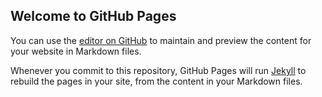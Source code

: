 ## Welcome to GitHub Pages

You can use the [editor on GitHub](https://github.com/Jatish-Khanna/leetcode_hackerrank_java_solutions/edit/gh-pages/index.md) to maintain and preview the content for your website in Markdown files.

Whenever you commit to this repository, GitHub Pages will run [Jekyll](https://jekyllrb.com/) to rebuild the pages in your site, from the content in your Markdown files.

